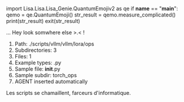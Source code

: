 
import Lisa.Lisa.Lisa_Genie.QuantumEmojiv2 as qe
if __name__ == "__main__":
  qemo = qe.QuantumEmoji()
  str_result = qemo.measure_complicated()
  print(str_result)
  exit(str_result)

... Hey look somwhere else >.< !

1. Path: ./scripts/vllm/vllm/lora/ops
2. Subdirectories: 3
3. Files: 1
4. Example types: .py
5. Sample file: __init__.py
6. Sample subdir: torch_ops
7. AGENT inserted automatically

Les scripts se chamaillent, farceurs d'informatique.

